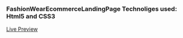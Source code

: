 

### FashionWearEcommerceLandingPage Technoliges used: Html5 and CSS3

[Live Preview](https://tarunjuluru.github.io/FashionWearEcommerceLandingPage/)
